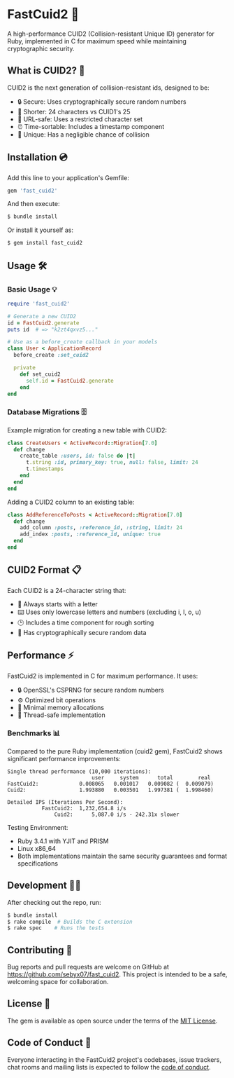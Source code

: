# FastCuid2 🚀

A high-performance CUID2 (Collision-resistant Unique ID) generator for Ruby, implemented in C for maximum speed while maintaining cryptographic security.

## What is CUID2? 🤔

CUID2 is the next generation of collision-resistant ids, designed to be:
- 🔒 Secure: Uses cryptographically secure random numbers
- 📏 Shorter: 24 characters vs CUID1's 25
- 🔗 URL-safe: Uses a restricted character set
- ⏰ Time-sortable: Includes a timestamp component
- 🎯 Unique: Has a negligible chance of collision

## Installation 💿

Add this line to your application's Gemfile:

```ruby
gem 'fast_cuid2'
```

And then execute:

```bash
$ bundle install
```

Or install it yourself as:

```bash
$ gem install fast_cuid2
```

## Usage 🛠️

### Basic Usage 💡

```ruby
require 'fast_cuid2'

# Generate a new CUID2
id = FastCuid2.generate
puts id  # => "k2zt4qxvz5..."

# Use as a before_create callback in your models
class User < ApplicationRecord
  before_create :set_cuid2

  private
    def set_cuid2
      self.id = FastCuid2.generate
    end
end
```

### Database Migrations 🗄️

Example migration for creating a new table with CUID2:

```ruby
class CreateUsers < ActiveRecord::Migration[7.0]
  def change
    create_table :users, id: false do |t|
      t.string :id, primary_key: true, null: false, limit: 24
      t.timestamps
    end
  end
end
```

Adding a CUID2 column to an existing table:

```ruby
class AddReferenceToPosts < ActiveRecord::Migration[7.0]
  def change
    add_column :posts, :reference_id, :string, limit: 24
    add_index :posts, :reference_id, unique: true
  end
end
```

## CUID2 Format 📋

Each CUID2 is a 24-character string that:
- 📝 Always starts with a letter
- ⌨️ Uses only lowercase letters and numbers (excluding i, l, o, u)
- 🕒 Includes a time component for rough sorting
- 🔐 Has cryptographically secure random data

## Performance ⚡

FastCuid2 is implemented in C for maximum performance. It uses:
- 🔒 OpenSSL's CSPRNG for secure random numbers
- ⚙️ Optimized bit operations
- 💾 Minimal memory allocations
- 🔄 Thread-safe implementation

### Benchmarks 📊

Compared to the pure Ruby implementation (cuid2 gem), FastCuid2 shows significant performance improvements:

```
Single thread performance (10,000 iterations):
                           user     system      total        real
FastCuid2:             0.008065   0.001017   0.009082 (  0.009079)
Cuid2:                 1.993880   0.003501   1.997381 (  1.998460)

Detailed IPS (Iterations Per Second):
           FastCuid2:  1,232,654.8 i/s
               Cuid2:      5,087.0 i/s - 242.31x slower
```

Testing Environment:
- Ruby 3.4.1 with YJIT and PRISM
- Linux x86_64
- Both implementations maintain the same security guarantees and format specifications

## Development 👩‍💻

After checking out the repo, run:

```bash
$ bundle install
$ rake compile  # Builds the C extension
$ rake spec    # Runs the tests
```

## Contributing 🤝

Bug reports and pull requests are welcome on GitHub at https://github.com/sebyx07/fast_cuid2. This project is intended to be a safe, welcoming space for collaboration.

## License 📜

The gem is available as open source under the terms of the [MIT License](https://opensource.org/licenses/MIT).

## Code of Conduct 🤝

Everyone interacting in the FastCuid2 project's codebases, issue trackers, chat rooms and mailing lists is expected to follow the [code of conduct](https://github.com/sebyx07/fast_cuid2/blob/master/CODE_OF_CONDUCT.md).